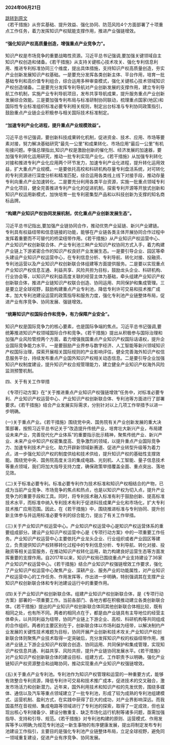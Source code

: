 **2024年06月21日**

[跳转到原文](https://www.gov.cn/zhengce/zhengceku/202408/content_6966045.htm)  
《若干措施》从夯实基础、提升效益、强化协同、防范风险4个方面部署了十项重点工作任务，着力发挥知识产权赋能支撑作用，推进产业强链增效。

#### “强化知识产权高质量创造，增强重点产业竞争力”。  
知识产权是市场竞争的重要战略性资源。习近平总书记强调,要加强关键领域自主知识产权创造和储备。《若干措施》从支持关键核心技术攻关、强化专利信息利用、推进专利标准协同三个维度，提出具体措施，支持知识产权高质量创造，夯实产业创新发展知识产权基础。一是要充分发挥各类创新主体、平台作用，培育一批基础专利和高价值专利组合，综合运用多种审查模式，强化关键核心技术领域知识产权创造储备。二是要充分发挥专利导航对产业创新发展的支撑作用，建立专利导航工作机制，实施产业专利导航项目，发布共享导航成果，提升服务重点产业创新发展综合效能。三是要加强专利布局与标准研制协同联动，梳理重点国家(地区)和国际性专业标准组织标准必要专利相关规则，制定出台标准与专利协同政策指引，鼓励重点产业链企业积极参与相关国际技术标准制定。

#### “加速专利产业化进程，提升重点产业规模效益”。  
习近平总书记强调，要创新科技成果转化机制，促进资金、技术、应用、市场等要素对接，努力解决基础研究“最先一公里”和成果转化、市场应用“最后一公里”有机衔接问题。李强总理指出,知识产权是激励创新的催化剂、经济发展的加速器，要加强专利转化运用研究，推动一批专利实现产业化。《若干措施》从加强专利转化对接和推进专利产业化应用两个环节发力，加速专利产业化进程，提升转化运用效益，扩大重点产业规模。一是要依托高校和科研机构存量专利盘活系统，对可转化的专利资源进行深度分析和精准匹配，综合运用各类线上线下对接手段，推动存量专利向重点产业加速转化。二是要充分利用各类平台资源，实施一批重点领域专利产业化项目，健全完善推进专利产业化的促进机制，探索专利开源等开放式创新和知识产权运用新模式，加快培育一批专利密集型产品和以科技创新为支撑的知名商标品牌。

#### “构建产业知识产权协同发展机制，优化重点产业创新发展生态”。  
习近平总书记指出,要加强产业链协同合作，推动优势产业延链、新兴产业建链。专利具有权益纽带和信息链接的功能，能够在产业链各类主体开展协同合作过程中发挥着重要而不可替代的桥梁纽带作用。《若干措施》从产业知识产权运营中心、产业知识产权创新联合体、产业专利池三种产业知识产权协同方式入手，着力构建产业链上下游紧密合作的知识产权良好产业发展生态。一是要引导企业、园区等牵头建设产业知识产权运营中心，在专利信息分析、专利导航、转化对接、投融资、专利池运营以及产业知识产权创新联合体组建等方面提供服务。二是要以实现重点产业知识产权信息互通、利益共享、风险共担为目标，鼓励龙头企业、科研机构、行业协会等，以知识产权利益高度关联的经营主体为基础，牵头组建产业知识产权创新联合体，推进产业链知识产权联合创造、协同运用、共同保护和集成管理。三是要立足全球视野，鼓励构建重点产业专利池，降低专利许可交易和技术推广成本，加大专利池建设运营的政策指导和服务力度，强化专利池产业链整体布局，促进产业有序竞争、协同发展、强链增效。

#### “统筹知识产权国际合作和竞争，有力保障产业安全”。  
知识产权是国际竞争力的核心要素，也是国际争端的焦点。习近平总书记强调,要统筹推进知识产权领域国际合作和竞争。《若干措施》提出从积极参与国际治理和加强产业风险管控两个方面，着力增强我国重点产业知识产权国际话语权，提升企业国际竞争能力水平。一是要鼓励产业界参与数字经济、人工智能等新兴领域知识产权国际治理，探索开展相关国际规则的产业影响评估，健全完善海外知识产权信息服务平台，持续发布重点产业国外知识产权相关动态信息。二是要引导企业加强知识产权制度建设，提升知识产权合规管理能力，建立健全产业知识产权海外风险监测预警机制。

四、关于有关工作举措

《专项行动方案》在“关于推进重点产业知识产权强链增效”任务中，对标准必要专利、产业知识产权运营中心、产业知识产权创新联合体、专利池等方面进行了部署要求。《若干措施》结合产业发展实际需求，分别针对以上几项工作举措予以进一步明确。

(一)关于重点产业。《若干措施》围绕党中央、国务院有关产业创新发展的重大决策部署，按照习近平总书记关于“改造提升传统产业，培育壮大新兴产业，布局建设未来产业，完善现代化产业体系”的重要指示批示精神，聚焦传统产业、新兴产业、未来产业中知识产权密集度高、竞争激烈的领域，以提升重点产业国际竞争力、加速专利技术产业化、助力开辟新领域新赛道、促进产业转型升级等为着力点，进一步强化知识产权的制度供给和技术供给，提升知识产权的基础性支撑效能。围绕党中央、国务院高度关注的集成电路、光刻机、人工智能、量子信息技术等重点领域，我们将加大指导支持力度，确保政策举措覆盖全面、重点突出、落地见效。

(二)关于标准必要专利。标准必要专利作为技术标准和知识产权相结合的产物，已成为当前产业竞争、市场竞争的焦点和热点，也是以知识产权为切入点，提升产业竞争力的重要手段和工具。同时，将专利技术融入标准有利于鼓励创新、提高标准技术水平，而标准中纳入专利技术有利于促进科技成果产业化和市场化，扩大专利技术推广应用范围。因此，在《若干措施》中，围绕推进标准与专利协同、提升创新主体参与并运用标准必要专利的综合能力，提出了有关工作举措。

(三)关于产业知识产权运营中心。产业知识产权运营中心是知识产权运营体系的重要组成部分。建设产业知识产权运营中心是《专项行动方案》中的一项重要工作任务。产业知识产权运营中心主要依托产业龙头企业、行业组织或者产业园区等建立，负责提供知识产权转移转化过程中的专利信息分析、专利导航、转化对接、投融资等相关运营服务，在推动知识产权转化运用，助力构建良好运营生态等方面发挥重要的支撑作用。自2017年以来，知识产权局已围绕重点产业支持建设了36家产业知识产权运营中心。《若干措施》结合产业知识产权强链增效工作要求，强化了产业知识产权运营中心聚焦产业、深耕产业、服务产业的功能属性，对产业知识产权运营中心的工作任务、作用发挥等，作出进一步明确，特别强调其在支撑产业知识产权创新联合体和专利池建设运行中的重要作用。

(四)关于产业知识产权创新联合体。组建产业知识产权创新联合体，是《专项行动方案》部署的一项重要工作。当前各部门、各地方都在积极推动建立各类创新联合体。《若干措施》提出的产业知识产权创新联合体同其他创新联合体相比较，既有相同之处，也有所不同。两者的相同点在于，都是由产业链具有主导地位的经营主体牵头，以共同利益为纽带，协同产业链上下游企业、高校、科研机构等共同组成的合作组织。两者的主要区别在于，创新联合体以市场利益为纽带，以解决制约产业发展的关键性技术难题为目标，协同开展产业创新和技术攻关;产业知识产权创新联合体则聚焦产业技术取得一定突破后，充分发挥知识产权的权益纽带作用，推进产业链上下游企业知识产权联合创造、协同运用、共同保护和集成管理，实现知识产权信息共通、利益共享、风险共担，提升产业链协同发展水平。《若干措施》对产业知识产权创新联合体的建设目标、组建方式、工作职责予以明确，强化产业链知识产权资源整合和战略协同，推动实现重点产业知识产权强链增效。

(五)关于重点产业专利池。专利池作为知识产权管理和运营的一种重要方式，能够有效整合专利资源，降低专利许可交易和技术推广成本，促进技术的交叉融合，激发市场活力和创新潜力。近年来，国外利用技术和知识产权的先发优势，围绕多媒体、通信以及汽车等重点领域建立了一批专利池，形成了较为成熟的专利池组建模式、运营机制、盈利方式，在实践中获得了巨大的成功，对产业界影响深远。而我国虽然在音视频、集成电路等领域进行了专利池的探索，取得了一定成效，但也呈现出核心专利储备少、建设分散重复、缺乏市场化运行机制等诸多问题，亟需加强指导、支持和引导、规范。《若干措施》对专利池构建的原则、运营模式、作用发挥等予以明确;为规范专利池这一新生事物的有序健康发展，提出将制定发布专利池建设工作指引，主要目的是强化专利池产业链整体布局，立足全球视野，避免同一领域重复建设，促进产业有序竞争、协同发展。